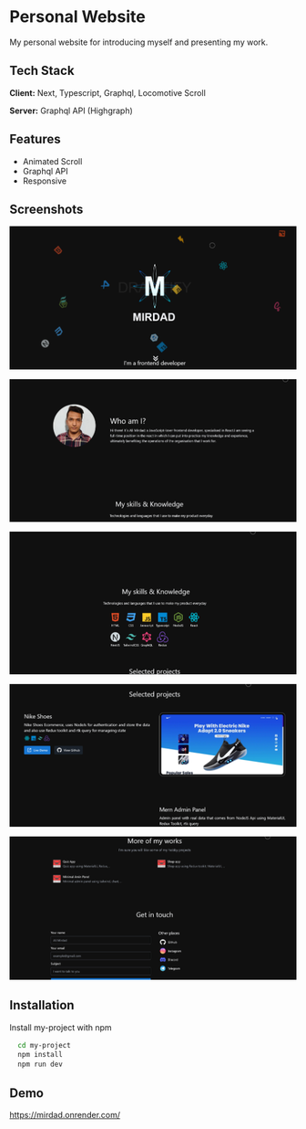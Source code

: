 
# Personal Website

My personal website for introducing myself and presenting my work.


## Tech Stack

**Client:** Next, Typescript, Graphql, Locomotive Scroll

**Server:** Graphql API (Highgraph)


## Features

- Animated Scroll
- Graphql API
- Responsive


## Screenshots

![App Screenshot](/screenshots/sc.png)

![App Screenshot](/screenshots/sc1.png)

![App Screenshot](/screenshots/sc2.png)

![App Screenshot](/screenshots/sc3.png)

![App Screenshot](/screenshots/sc4.png)


## Installation

Install my-project with npm

```bash
  cd my-project
  npm install
  npm run dev
```
    
## Demo

https://mirdad.onrender.com/